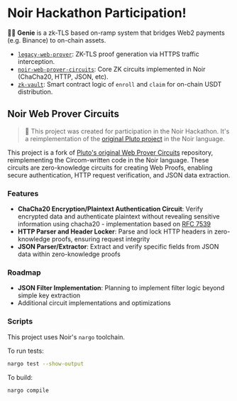# Noir Hackathon Participation!

🧞‍♂️ **Genie** is a zk-TLS based on-ramp system that bridges Web2 payments (e.g. Binance) to on-chain assets.

- [`legacy-web-prover`](https://github.com/elysia-dev/pluto-legacy-web-prover): ZK-TLS proof generation via HTTPS traffic interception.
- [`‍️noir-web-prover-circuits`](https://github.com/elysia-dev/noir-web-prover-circuits): Core ZK circuits implemented in Noir (ChaCha20, HTTP, JSON, etc).
- [`‍️zk-vault`](https://github.com/elysia-dev/zk-vault): Smart contract logic of `enroll` and `claim` for on-chain USDT distribution.

## Noir Web Prover Circuits

> 🎉 This project was created for participation in the Noir Hackathon. It's a reimplementation of the [original Pluto project](https://github.com/pluto/web-prover-circuits) in the Noir language.

This project is a fork of [Pluto's original Web Prover Circuits](https://github.com/pluto/web-prover-circuits) repository, reimplementing the Circom-written code in the Noir language. These circuits are zero-knowledge circuits for creating Web Proofs, enabling secure authentication, HTTP request verification, and JSON data extraction.

### Features

- **ChaCha20 Encryption/Plaintext Authentication Circuit**: Verify encrypted data and authenticate plaintext without revealing sensitive information using chacha20 - implementation based on [RFC 7539](https://www.rfc-editor.org/rfc/rfc7539.html)
- **HTTP Parser and Header Locker**: Parse and lock HTTP headers in zero-knowledge proofs, ensuring request integrity
- **JSON Parser/Extractor**: Extract and verify specific fields from JSON data within zero-knowledge proofs

### Roadmap

- **JSON Filter Implementation**: Planning to implement filter logic beyond simple key extraction
- Additional circuit implementations and optimizations

### Scripts

This project uses Noir's `nargo` toolchain.

To run tests:

```sh
nargo test --show-output
```

To build:

```sh
nargo compile
```
